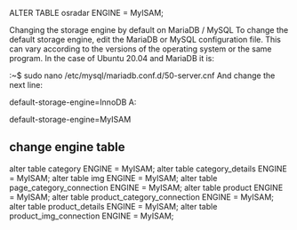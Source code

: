 ALTER TABLE osradar ENGINE = MyISAM;

Changing the storage engine by default on MariaDB / MySQL
To change the default storage engine, edit the MariaDB or MySQL configuration file. This can vary according to the versions of the operating system or the same program. In the case of Ubuntu 20.04 and MariaDB it is:

:~$ sudo nano /etc/mysql/mariadb.conf.d/50-server.cnf
And change the next line:

default-storage-engine=InnoDB
A:

default-storage-engine=MyISAM


## change engine table 

alter table category ENGINE = MyISAM;
alter table category_details ENGINE = MyISAM;
alter table img ENGINE = MyISAM;
alter table page_category_connection ENGINE = MyISAM;
alter table product ENGINE = MyISAM;
alter table product_category_connection ENGINE = MyISAM;
alter table product_details ENGINE = MyISAM;
alter table product_img_connection ENGINE = MyISAM;

